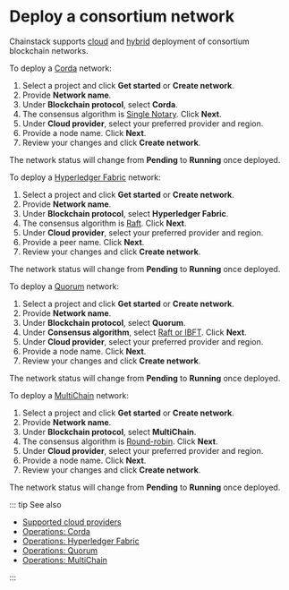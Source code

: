 # Deploy a consortium network

Chainstack supports [cloud](/glossary/cloud) and [hybrid](/glossary/hybrid) deployment of consortium blockchain networks.

To deploy a [Corda](/blockchains/corda) network:

1. Select a project and click **Get started** or **Create network**.
1. Provide **Network name**.
1. Under **Blockchain protocol**, select **Corda**.
1. The consensus algorithm is [Single Notary](/blockchains/corda#consensus). Click **Next**.
1. Under **Cloud provider**, select your preferred provider and region.
1. Provide a node name. Click **Next**.
1. Review your changes and click **Create network**.

The network status will change from **Pending** to **Running** once deployed.

To deploy a [Hyperledger Fabric](/blockchains/hyperledger-fabric) network:

1. Select a project and click **Get started** or **Create network**.
1. Provide **Network name**.
1. Under **Blockchain protocol**, select **Hyperledger Fabric**.
1. The consensus algorithm is [Raft](/blockchains/hyperledger-fabric#consensus). Click **Next**.
1. Under **Cloud provider**, select your preferred provider and region.
1. Provide a peer name. Click **Next**.
1. Review your changes and click **Create network**.

The network status will change from **Pending** to **Running** once deployed.

To deploy a [Quorum](/blockchains/quorum) network:

1. Select a project and click **Get started** or **Create network**.
1. Provide **Network name**.
1. Under **Blockchain protocol**, select **Quorum**.
1. Under **Consensus algorithm**, select [Raft or IBFT](/blockchains/quorum#consensus). Click **Next**.
1. Under **Cloud provider**, select your preferred provider and region.
1. Provide a node name. Click **Next**.
1. Review your changes and click **Create network**.

The network status will change from **Pending** to **Running** once deployed.

To deploy a [MultiChain](/blockchains/multichain) network:

1. Select a project and click **Get started** or **Create network**.
1. Provide **Network name**.
1. Under **Blockchain protocol**, select **MultiChain**.
1. The consensus algorithm is [Round-robin](/blockchains/multichain#consensus). Click **Next**.
1. Under **Cloud provider**, select your preferred provider and region.
1. Provide a node name. Click **Next**.
1. Review your changes and click **Create network**.

The network status will change from **Pending** to **Running** once deployed.

::: tip See also

* [Supported cloud providers](/platform/supported-cloud-hosting-providers)
* [Operations: Corda](/operations/corda/)
* [Operations: Hyperledger Fabric](/operations/hyperledger-fabric/)
* [Operations: Quorum](/operations/quorum/)
* [Operations: MultiChain](/operations/multichain/)

:::
